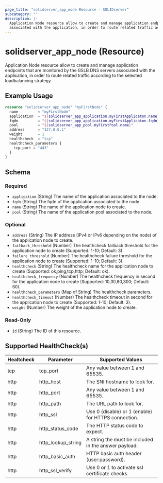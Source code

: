 ```yaml
---
page_title: "solidserver_app_node Resource - SOLIDserver"
subcategory: ""
description: |-
  Application Node resource allow to create and manage application endpoints that are monitored by the GSLB DNS servers
  associated with the application, in order to route related traffic according to the selected loadbalancing strategy.
---
```


# solidserver_app_node (Resource)

Application Node resource allow to create and manage application endpoints that are monitored by the GSLB DNS servers
associated with the application, in order to route related traffic according to the selected loadbalancing strategy.

## Example Usage

```terraform
resource "solidserver_app_node" "myFirstNode" {
  name         = "myFirstNode"
  application  = "${solidserver_app_application.myFirstApplicaton.name}"
  fqdn         = "${solidserver_app_application.myFirstApplicaton.fqdn}"
  pool         = "${solidserver_app_pool.myFirstPool.name}"
  address      = "127.0.0.1"
  weight       = 1
  healthcheck  = "tcp"
  healthcheck_parameters {
    tcp_port = "443"
  }
}
```

<!-- schema generated by tfplugindocs -->
## Schema

### Required

- `application` (String) The name of the application associated to the node.
- `fqdn` (String) The fqdn of the application associated to the node.
- `name` (String) The name of the application node to create.
- `pool` (String) The name of the application pool associated to the node.

### Optional

- `address` (String) The IP address (IPv4 or IPv6 depending on the node) of the application node to create.
- `failback_threshold` (Number) The healthcheck failback threshold for the application node to create (Supported: 1-10; Default: 3).
- `failure_threshold` (Number) The healthcheck failure threshold for the application node to create (Supported: 1-10; Default: 3).
- `healthcheck` (String) The healthcheck name for the application node to create (Supported: ok,ping,tcp,http; Default: ok).
- `healthcheck_frequency` (Number) The healthcheck frequency in second for the application node to create (Supported: 10,30,60,300; Default: 60).
- `healthcheck_parameters` (Map of String) The healthcheck parameters.
- `healthcheck_timeout` (Number) The healthcheck timeout in second for the application node to create (Supported: 1-10; Default: 3).
- `weight` (Number) The weight of the application node to create.

### Read-Only

- `id` (String) The ID of this resource.

## Supported HealthCheck(s)
|Healtcheck|Parameter|Supported Values|
|----------|---------|----------------|
|tcp|tcp_port|Any value between 1 and 65535.|
|http|http_host|The SNI hostname to look for.|
|http|http_port|Any value between 1 and 65535.|
|http|http_path|The URL path to look for.|
|http|http_ssl|Use 0 (disable) or 1 (enable) for HTTPS connection.|
|http|http_status_code|The HTTP status code to expect.|
|http|http_lookup_string|A string the must be included in the answer payload.|
|http|http_basic_auth|HTTP basic auth header (user:password).|
|http|http_ssl_verify|Use 0 or 1 to activate ssl certificate checks.|

